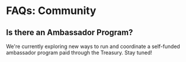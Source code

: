 # FAQs: Community

## Is there an Ambassador Program?

We're currently exploring new ways to run and coordinate a self-funded ambassador program paid through the Treasury. Stay tuned!

## 



